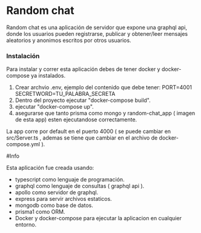 # Random chat
Random chat es una aplicación de servidor que expone una graphql api, donde los usuarios pueden registrarse, publicar y obtener/leer mensajes aleatorios y anonimos escritos por otros usuarios.

### Instalación
Para instalar y correr esta aplicación debes de tener docker y docker-compose ya instalados.

1. Crear archvio .env,
    ejemplo del contenido que debe tener:
		PORT=4001
		SECRETWORD=TU_PALABRA_SECRETA
2. Dentro del proyecto ejecutar "docker-compose build".
3. ejecutar "docker-compose up".
4. asegurarse que tanto prisma como mongo y random-chat_app ( imagen de esta app) esten ejecutandose correctamente.

La app corre por default en el puerto 4000 ( se puede cambiar en src/Server.ts , ademas se tiene que cambiar en el archivo de docker-compose.yml ).

#Info

Esta aplicación fue creada usando:
- typescript como lenguaje de programación.
- graphql como lenguaje de consultas ( graphql api ).
- apollo como servidor de graphql.
- express para servir archivos estaticos.
- mongodb como base de datos.
- prisma1 como ORM.
- Docker y docker-compose para ejecutar la aplicacion en cualquier entorno.

